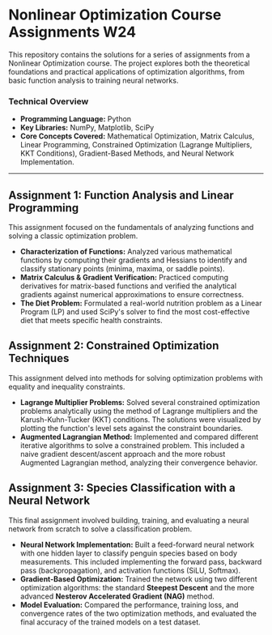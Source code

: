 # Nonlinear Optimization Course Assignments W24

This repository contains the solutions for a series of assignments from a Nonlinear Optimization course. The project explores both the theoretical foundations and practical applications of optimization algorithms, from basic function analysis to training neural networks.

### Technical Overview

*   **Programming Language:** Python
*   **Key Libraries:** NumPy, Matplotlib, SciPy
*   **Core Concepts Covered:** Mathematical Optimization, Matrix Calculus, Linear Programming, Constrained Optimization (Lagrange Multipliers, KKT Conditions), Gradient-Based Methods, and Neural Network Implementation.

---

## Assignment 1: Function Analysis and Linear Programming

This assignment focused on the fundamentals of analyzing functions and solving a classic optimization problem.

*   **Characterization of Functions:** Analyzed various mathematical functions by computing their gradients and Hessians to identify and classify stationary points (minima, maxima, or saddle points).
*   **Matrix Calculus & Gradient Verification:** Practiced computing derivatives for matrix-based functions and verified the analytical gradients against numerical approximations to ensure correctness.
*   **The Diet Problem:** Formulated a real-world nutrition problem as a Linear Program (LP) and used SciPy's solver to find the most cost-effective diet that meets specific health constraints.

## Assignment 2: Constrained Optimization Techniques

This assignment delved into methods for solving optimization problems with equality and inequality constraints.

*   **Lagrange Multiplier Problems:** Solved several constrained optimization problems analytically using the method of Lagrange multipliers and the Karush-Kuhn-Tucker (KKT) conditions. The solutions were visualized by plotting the function's level sets against the constraint boundaries.
*   **Augmented Lagrangian Method:** Implemented and compared different iterative algorithms to solve a constrained problem. This included a naive gradient descent/ascent approach and the more robust Augmented Lagrangian method, analyzing their convergence behavior.

## Assignment 3: Species Classification with a Neural Network

This final assignment involved building, training, and evaluating a neural network from scratch to solve a classification problem.

*   **Neural Network Implementation:** Built a feed-forward neural network with one hidden layer to classify penguin species based on body measurements. This included implementing the forward pass, backward pass (backpropagation), and activation functions (SiLU, Softmax).
*   **Gradient-Based Optimization:** Trained the network using two different optimization algorithms: the standard **Steepest Descent** and the more advanced **Nesterov Accelerated Gradient (NAG)** method.
*   **Model Evaluation:** Compared the performance, training loss, and convergence rates of the two optimization methods, and evaluated the final accuracy of the trained models on a test dataset.
